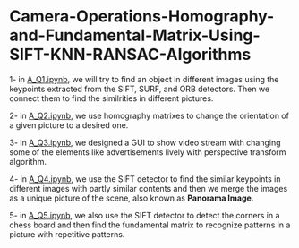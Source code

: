 # Camera-Operations-Homography-and-Fundamental-Matrix-Using-SIFT-KNN-RANSAC-Algorithms

1- in [A_Q1.ipynb](https://github.com/98210184/Camera-Operations-Homography-and-Fundamental-Matrix-Using-SIFT-KNN-RANSAC-Algorithms/blob/master/A_Q1.ipynb), we will try to find an object in different images using the keypoints extracted from the SIFT, SURF, and ORB detectors. Then we connect them to find the similrities in different pictures.

2- in [A_Q2.ipynb](https://github.com/98210184/Camera-Operations-Homography-and-Fundamental-Matrix-Using-SIFT-KNN-RANSAC-Algorithms/blob/master/A_Q2.ipynb), we use homography matrixes to change the orientation of a given picture to a desired one.

3- in [A_Q3.ipynb](https://github.com/98210184/Camera-Operations-Homography-and-Fundamental-Matrix-Using-SIFT-KNN-RANSAC-Algorithms/blob/master/A_Q3.ipynb), we designed a GUI to show video stream with changing some of the elements like advertisements lively with perspective transform algorithm.

4- in [A_Q4.ipynb](https://github.com/98210184/Camera-Operations-Homography-and-Fundamental-Matrix-Using-SIFT-KNN-RANSAC-Algorithms/blob/master/A_Q4.ipynb), we use the SIFT detector to find the similar keypoints in different images with partly similar contents and then we merge the images as a unique picture of the scene, also known as **Panorama Image**.

5- in [A_Q5.ipynb](https://github.com/98210184/Camera-Operations-Homography-and-Fundamental-Matrix-Using-SIFT-KNN-RANSAC-Algorithms/blob/master/A_Q5.ipynb), we also use the SIFT detector to detect the corners in a chess board and then find the fundamental matrix to recognize patterns in a picture with repetitive patterns.
